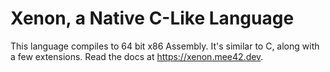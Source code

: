 # Xenon, a Native C-Like Language

This language compiles to 64 bit x86 Assembly. It's similar to C,
along with a few extensions. Read the docs at https://xenon.mee42.dev.
